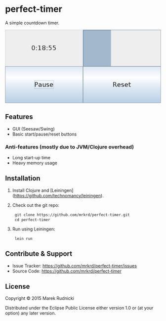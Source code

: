 # perfect-timer

A simple countdown timer.

![screenshot](./screenshot.png)


## Features

- GUI (Seesaw/Swing)
- Basic start/pause/reset buttons


### Anti-features (mostly due to JVM/Clojure overhead)

- Long start-up time
- Heavy memory usage



## Installation

1. Install Clojure and [Leiningen] (https://github.com/technomancy/leiningen).

2. Check out the git repo:

        git clone https://github.com/mrkrd/perfect-timer.git
        cd perfect-timer

3. Run using Leiningen:

        lein run



## Contribute & Support

- Issue Tracker: https://github.com/mrkrd/perfect-timer/issues
- Source Code: https://github.com/mrkrd/perfect-timer



## License

Copyright © 2015 Marek Rudnicki

Distributed under the Eclipse Public License either version 1.0 or (at
your option) any later version.
